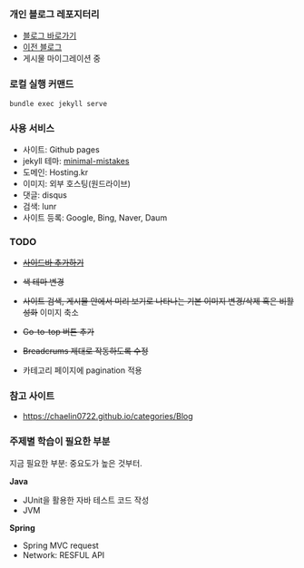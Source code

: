 ### 개인 블로그 레포지터리
- [블로그 바로가기](https://luciddevlog.kr)
- [이전 블로그](https://dearmysolitude.tistory.com/)
- 게시물 마이그레이션 중

### 로컬 실행 커맨드

```
bundle exec jekyll serve
```

### 사용 서비스
- 사이트: Github pages
- jekyll 테마: [minimal-mistakes](https://mmistakes.github.io/minimal-mistakes/)
- 도메인: Hosting.kr
- 이미지: 외부 호스팅(원드라이브)
- 댓글: disqus
- 검색: lunr
- 사이트 등록: Google, Bing, Naver, Daum

### TODO
- ~~[사이드바 추가하기](https://enidanny.github.io/github%20blog/github-sidebar/)~~

- ~~색 테마 변경~~

- ~~사이트 검색, 게시물 안에서 미리 보기로 나타나는 기본 이미지 변경/삭제 혹은 비활성화~~ 이미지 축소

- ~~Go-to-top 버튼 추가~~

- ~~Breadcrums 제대로 작동하도록 수정~~

- 카테고리 페이지에 pagination 적용

### 참고 사이트

- https://chaelin0722.github.io/categories/Blog

### 주제별 학습이 필요한 부분
지금 필요한 부분: 중요도가 높은 것부터.

**Java**

- JUnit을 활용한 자바 테스트 코드 작성
- JVM

**Spring**

- Spring MVC request
- Network: RESFUL API